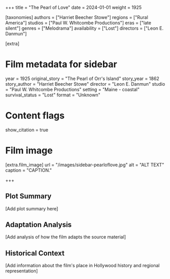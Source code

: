 +++
title = "The Pearl of Love"
date = 2024-01-01
weight = 1925

[taxonomies]
authors = ["Harriet Beecher Stowe"]
regions = ["Rural America"]
studios = ["Paul W. Whitcombe Productions"]
eras = ["late silent"]
genres = ["Melodrama"]
availability = ["Lost"]
directors = ["Leon E. Danmun"]

[extra]
# Film metadata for sidebar
year = 1925
original_story = "The Pearl of Orr's Island"
story_year = 1862
story_author = "Harriet Beecher Stowe"
director = "Leon E. Danmun"
studio = "Paul W. Whitcombe Productions"
setting = "Maine - coastal"
survival_status = "Lost"
format = "Unknown"

# Content flags
show_citation = true

# Film image
[extra.film_image]
url = "/images/sidebar-pearloflove.jpg"
alt = "ALT TEXT"
caption = "CAPTION."

+++

## Plot Summary

[Add plot summary here]

## Adaptation Analysis

[Add analysis of how the film adapts the source material]

## Historical Context

[Add information about the film's place in Hollywood history and regional representation]